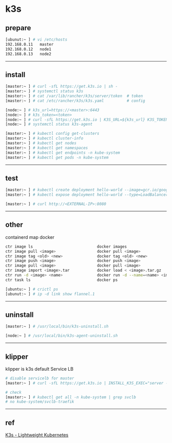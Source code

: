 # k3s

## prepare

```bash
[ubunut:~ ] # vi /etc/hosts
192.168.0.11   master
192.168.0.12   node1
192.168.0.13   node2
```


---

## install

```bash
[master:~ ] # curl -sfL https://get.k3s.io | sh -
[master:~ ] # systemctl status k3s
[master:~ ] # cat /var/lib/rancher/k3s/server/token  # token
[master:~ ] # cat /etc/rancher/k3s/k3s.yaml          # config
```

```bash
[node:~ ] # k3s_url=https://<master>:6443
[node:~ ] # k3s_token=<token>
[node:~ ] # curl -sfL https://get.k3s.io | K3S_URL=${k3s_url} K3S_TOKEN=${k3s_token} sh -
[node:~ ] # systemctl status k3s-agent
```

```bash
[master:~ ] # kubectl config get-clusters
[master:~ ] # kubectl cluster-info
[master:~ ] # kubectl get nodes
[master:~ ] # kubectl get namespaces
[master:~ ] # kubectl get endpoints -n kube-system
[master:~ ] # kubectl get pods -n kube-system
```


---

## test

```bash
[master:~ ] # kubectl create deployment hello-world --image=gcr.io/google-samples/node-hello:1.0
[master:~ ] # kubectl expose deployment hello-world --type=LoadBalancer --port=8080

[master:~ ] # curl http://<EXTERNAL-IP>:8080
```


---

## other

containerd map docker

```bash
ctr image ls                            docker images
ctr image pull <image>                  docker pull <image>
ctr image tag <old> <new>               docker tag <old> <new>
ctr image push <image>                  docker push <image>
ctr image pull <image>                  docker pull <image>
ctr image import <image>.tar            docker load < <image>.tar.gz
ctr run -d <image> <name>               docker run -d --name=<name> <image>
ctr task ls                             docker ps
```

```bash
[ubuntu:~ ] # crictl ps
[ubunut:~ ] # ip -d link show flannel.1
```


---

## uninstall

```bash
[master:~ ] # /usr/local/bin/k3s-uninstall.sh

[node:~ ] # /usr/local/bin/k3s-agent-uninstall.sh
```


---

## klipper

klipper is k3s default Service LB

```bash
# disable servicelb for master
[master:~ ] # curl -sfL https://get.k3s.io | INSTALL_K3S_EXEC="server --disable servicelb" sh -

# check
[master:~ ] # kubectl get all -n kube-system | grep svclb
# no kube-system/svclb-traefik
```


---

## ref

[K3s - Lightweight Kubernetes](https://rancher.com/docs/k3s/latest/en/)

